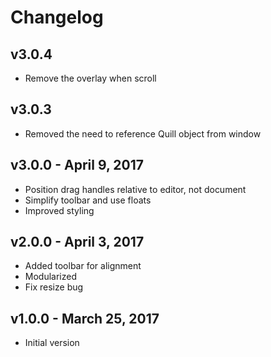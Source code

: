 # Changelog

## v3.0.4
- Remove the overlay when scroll

## v3.0.3
- Removed the need to reference Quill object from window

## v3.0.0 - April 9, 2017

- Position drag handles relative to editor, not document
- Simplify toolbar and use floats
- Improved styling

## v2.0.0 - April 3, 2017

- Added toolbar for alignment
- Modularized
- Fix resize bug

## v1.0.0 - March 25, 2017

- Initial version
